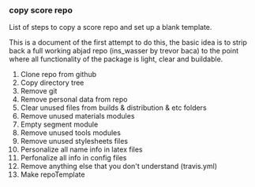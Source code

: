 ### copy score repo

List of steps to copy a score repo and set up a blank template.

This is a document of the first attempt to do this, the basic idea is to strip
back a full working abjad repo (ins_wasser by trevor baca) to the point where
all functionality of the package is light, clear and buildable.

1.  Clone repo from github
2.  Copy directory tree
3.  Remove git
4.  Remove personal data from repo
5.  Clear unused files from builds & distribution & etc folders
6.  Remove unused materials modules
7.  Empty segment module
8.  Remove unused tools modules
9.  Remove unused stylesheets files
10. Personalize all name info in latex files
11. Perfonalize all info in config files
12. Remove anything else that you don't understand (travis.yml)
13. Make repoTemplate
